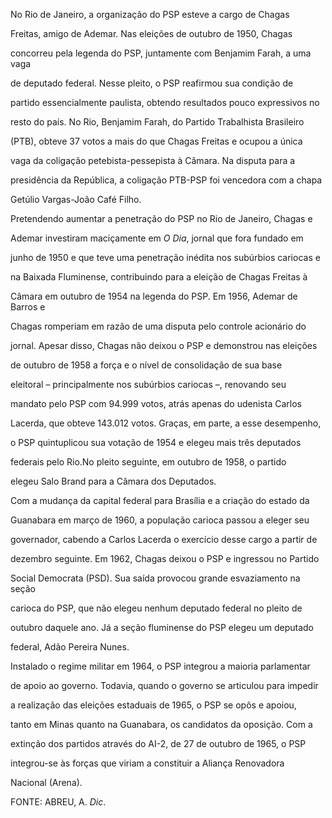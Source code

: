 

No Rio de Janeiro, a organização do PSP esteve a cargo de Chagas

Freitas, amigo de Ademar. Nas eleições de outubro de 1950, Chagas

concorreu pela legenda do PSP, juntamente com Benjamim Farah, a uma vaga

de deputado federal. Nesse pleito, o PSP reafirmou sua condição de

partido essencialmente paulista, obtendo resultados pouco expressivos no

resto do país. No Rio, Benjamim Farah, do Partido Trabalhista Brasileiro

(PTB), obteve 37 votos a mais do que Chagas Freitas e ocupou a única

vaga da coligação petebista-pessepista à Câmara. Na disputa para a

presidência da República, a coligação PTB-PSP foi vencedora com a chapa

Getúlio Vargas-João Café Filho.



Pretendendo aumentar a penetração do PSP no Rio de Janeiro, Chagas e

Ademar investiram maciçamente em *O Dia*, jornal que fora fundado em

junho de 1950 e que teve uma penetração inédita nos subúrbios cariocas e

na Baixada Fluminense, contribuindo para a eleição de Chagas Freitas à

Câmara em outubro de 1954 na legenda do PSP. Em 1956, Ademar de Barros e

Chagas romperiam em razão de uma disputa pelo controle acionário do

jornal. Apesar disso, Chagas não deixou o PSP e demonstrou nas eleições

de outubro de 1958 a força e o nível de consolidação de sua base

eleitoral – principalmente nos subúrbios cariocas –, renovando seu

mandato pelo PSP com 94.999 votos, atrás apenas do udenista Carlos

Lacerda, que obteve 143.012 votos. Graças, em parte, a esse desempenho,

o PSP quintuplicou sua votação de 1954 e elegeu mais três deputados

federais pelo Rio.No pleito seguinte, em outubro de 1958, o partido

elegeu Salo Brand para a Câmara dos Deputados.



Com a mudança da capital federal para Brasília e a criação do estado da

Guanabara em março de 1960, a população carioca passou a eleger seu

governador, cabendo a Carlos Lacerda o exercício desse cargo a partir de

dezembro seguinte. Em 1962, Chagas deixou o PSP e ingressou no Partido

Social Democrata (PSD). Sua saída provocou grande esvaziamento na seção

carioca do PSP, que não elegeu nenhum deputado federal no pleito de

outubro daquele ano. Já a seção fluminense do PSP elegeu um deputado

federal, Adão Pereira Nunes.



Instalado o regime militar em 1964, o PSP integrou a maioria parlamentar

de apoio ao governo. Todavia, quando o governo se articulou para impedir

a realização das eleições estaduais de 1965, o PSP se opôs e apoiou,

tanto em Minas quanto na Guanabara, os candidatos da oposição. Com a

extinção dos partidos através do AI-2, de 27 de outubro de 1965, o PSP

integrou-se às forças que viriam a constituir a Aliança Renovadora

Nacional (Arena).



FONTE: ABREU, A. *Dic*.


